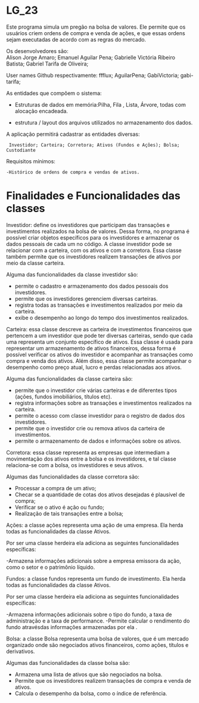 # LG_23
Este programa simula um pregão na bolsa de valores. Ele permite que os usuários criem ordens de compra e venda de ações, e que essas ordens sejam executadas de acordo com as regras do mercado.

Os desenvolvedores são:  
Alison Jorge Amaro; 
Emanuel Aguilar Pena; 
Gabrielle Victória Ribeiro Batista; 
Gabriel Tarifa de Oliveira;

User names Github respectivamente:
ffflux;
AguilarPena;
GabiVictoria;
gabi-tarifa;

As entidades que compõem o sistema:
   - Estruturas de dados em memória:Pilha, Fila , Lista, Árvore, todas com alocação encadeada.

  - estrutura / layout  dos arquivos utilizados no armazenamento dos dados.

A aplicação permitirá cadastrar as entidades diversas:

     Investidor; Carteira; Corretora; Ativos (Fundos e Ações); Bolsa; Custodiante

Requisitos mínimos:

    -Histórico de ordens de compra e vendas de ativos.

# Finalidades e Funcionalidades das classes

Investidor: define os investidores que participam das transações e investimentos realizados na bolsa de valores. Dessa forma, no programa é possível criar objetos específicos para os investidores e armazenar os dados pessoais de cada um no código. A classe investidor pode se relacionar com a carteira, com os ativos e com a corretora. Essa classe também permite que os investidores realizem transações de ativos por meio da classe carteira.

Alguma das funcionalidades da classe investidor são:
- permite o cadastro e armazenamento dos dados pessoais dos investidores.
- permite que os investidores gerenciem diversas carteiras.
- registra todas as transações e investimentos realizados por meio da carteira.
- exibe o desempenho ao longo do tempo dos investimentos realizados.

Carteira: essa classe descreve as carteira de investimentos financeiros que pertencem a um investidor que pode ter diversas carteiras, sendo que cada uma representa um conjunto específico de ativos. Essa classe é usada para representar um armazenamento de ativos financeiros, dessa forma é possível verificar os ativos do investidor e acompanhar as transações como compra e venda dos ativos. Além disso, essa classe permite acompanhar o desempenho como preço atual, lucro e perdas relacionadas aos ativos.

Alguma das funcionalidades da classe carteira são:
- permite que o investidor crie várias carteiras e de diferentes tipos (ações, fundos imobiliários, títulos etc).
- registra informações sobre as transações e investimentos realizados na carteira.
- permite o acesso com classe investidor para o registro de dados dos investidores.
- permite que o investidor crie ou remova ativos da carteira de investimentos.
- permite o armazenamento de dados e informações sobre os ativos.

Corretora: essa classe representa as empresas que intermediam a movimentação dos ativos entre a bolsa e os investidores, e tal classe relaciona-se com a bolsa, os investidores e seus ativos.

Algumas das funcionalidades da classe corretora são: 
- Processar a compra de um ativo;
- Checar se a quantidade de cotas dos ativos desejadas é plausível de compra;
- Verificar se o ativo é ação ou fundo;
- Realização de tais transações entre a bolsa;

Ações: a classe ações representa uma ação de uma empresa. Ela herda todas as funcionalidades da classe Ativos.

Por ser uma classe herdeira ela adiciona as seguintes funcionalidades específicas:

 -Armazena informações adicionais sobre a empresa emissora da ação, como o setor e o patrimônio líquido.

Fundos: a classe fundos representa um fundo de investimento. Ela herda todas as funcionalidades da classe Ativos.

Por ser uma classe herdeira ela adiciona as seguintes funcionalidades específicas:

 -Armazena informações adicionais sobre o tipo do fundo, a taxa de administração e a taxa de performance.
 -Permite calcular o rendimento do fundo atravésdas informações armazenadas por ela .

Bolsa: a classe Bolsa representa uma bolsa de valores, que é um mercado organizado onde são negociados ativos financeiros, como ações, títulos e derivativos. 

Algumas das funcionalidades da classe bolsa são: 
 - Armazena uma lista de ativos que são negociados na bolsa.
 - Permite que os investidores realizem transações de compra e venda de ativos.
 - Calcula o desempenho da bolsa, como o índice de referência.
